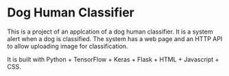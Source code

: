 # Dog Human Classifier

This is a project of an applcation of a dog human classifier. It is a system alert when a dog is classified.
The system has a web page and an HTTP API to allow uploading image for classification.

It is built with Python + TensorFlow + Keras + Flask + HTML + Javascript + CSS.
